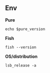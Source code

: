 <!--
Please provide following information to help us debug your issue faster.
-->

## Env

**Pure**

    echo $pure_version

**Fish**

    fish --version

**OS/distribution**

    lsb_release -a
